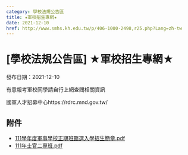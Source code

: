 ```yaml
---
category: 學校法規公告區
title: ★軍校招生專網★
date: 2021-12-10
href: http://www.smhs.kh.edu.tw/p/406-1000-2498,r25.php?Lang=zh-tw
---
```


# [學校法規公告區] ★軍校招生專網★

發布日期：2021-12-10

有意報考軍校同學請自行上網查閲相關資訊  
  
國軍人才招募中心https://rdrc.mnd.gov.tw/

## 附件

- [111學年度軍事學校正期班甄選入學招生簡章.pdf](https://www.smhs.kh.edu.tw/var/file/0/1000/attach/73/pta_2163_4468303_06814.pdf)
- [111年士官二專班.pdf](https://www.smhs.kh.edu.tw/var/file/0/1000/attach/73/pta_2164_721626_06814.pdf)
